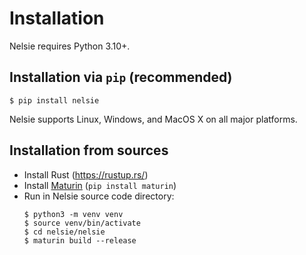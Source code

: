 # Installation

Nelsie requires Python 3.10+.

## Installation via `pip` (recommended)


```commandline
$ pip install nelsie
```

Nelsie supports Linux, Windows, and MacOS X on all major platforms.


## Installation from sources

* Install Rust (https://rustup.rs/)
* Install [Maturin](https://www.maturin.rs/) (`pip install maturin`)
* Run in Nelsie source code directory:
  ```commandline
  $ python3 -m venv venv
  $ source venv/bin/activate
  $ cd nelsie/nelsie
  $ maturin build --release
  ```